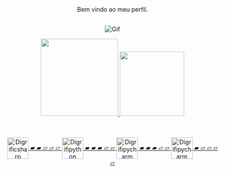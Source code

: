 <div align="center">
Bem vindo ao meu perfil.
</div>

##
<div align="center">

![Gif](https://user-images.githubusercontent.com/68760431/186143643-e2197874-2790-46b0-851c-2a4b46edf4f2.gif)
</div>

<div align="center">

  <a href="https://github.com/Digrifi">
  <img height="180em" src="https://github-readme-stats.vercel.app/api?username=Digrifi&show_icons=true&theme=midnight-purple&include_all_commits=true&count_private=false"/>
  <img height="150em" src="https://github-readme-stats.vercel.app/api/top-langs/?username=Digrifi&layout=compact&langs_count=7&theme=midnight-purple"/>
  
</div>

##

<div align="center", style="display: inline_block"><br> 
  <img align="center" alt="Digrificsharp" height="50" width="50" src="https://cdn.jsdelivr.net/gh/devicons/devicon/icons/csharp/csharp-line.svg">
  ▰ ▰ ▱ ▱ ▱
  
  <img align="center" alt="Digrifipython" height="50" width="50" src="https://cdn.jsdelivr.net/gh/devicons/devicon/icons/python/python-original.svg">
  ▰ ▰ ▰ ▱ ▱ 
  
  <img align="center" alt="Digrifipycharm" height="50" width="50" src="https://cdn.jsdelivr.net/gh/devicons/devicon/icons/pycharm/pycharm-plain.svg">
  ▰ ▰ ▰ ▱ ▱
  
  <img align="center" alt="Digrifipycharm" height="50" width="50" src="https://cdn.jsdelivr.net/gh/devicons/devicon/icons/html5/html5-plain-wordmark.svg">
  ▰ ▱ ▱ ▱ ▱
  
  
  





